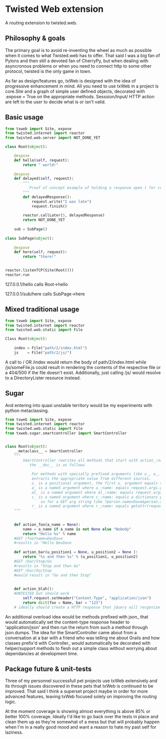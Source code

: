 Twisted Web extension
=====================

   A routing extension to twisted.web.
   
Philosophy & goals
---------------
The primary goal is to avoid re-inventing the wheel as much as possible when it comes to what Twisted.web has to offer.  That said I was a big fan
of Pylons and then still a devoted fan of CherryPy, but when dealing with asyncronous problems or when you need to connect http to some other protocol,
twisted is the only game in town.

As far as design/features go, txWeb is designed with the idea of progressive enhancement in mind.  All you need to use txWeb in a project is
core.Site and a graph of simple user defined objects, decorated with .expose = True on the appropriate methods.  Sesssion/Input/ HTTP action are
left to the user to decide what is or isn't valid.
    

Basic usage
----------------

```Python
from txweb import Site, expose
from twisted.internet import reactor
from twisted.web.server import NOT_DONE_YET

class Root(object):

    @expose
    def hello(self, request):
        return " world!"
        
    @expose
    def delayed(self, request):
        """
           Proof of concept example of holding a response open ( for comet or polling JSON )
        """
        def delayedResponse():
            request.write("I was late")
            request.finish()
            
        reactor.callLater(5, delayedResponse)
        return NOT_DONE_YET
        
    sub = SubPage()
        
class SubPage(object):
    
    @expose
    def here(self, request):
        return "there!"
        

reactor.listenTCP(Site(Root()))
reactor.run
```

127.0.0.1/hello   calls Root->hello

127.0.0.1/sub/here calls SubPage->here


Mixed traditional usage
-----------------------

```Python
from txweb import Site, expose
from twisted.internet import reactor
from twisted.web.static import File

Class Root(object):
    
    index = File("path/2/index.html")
    js    = File("path/2/js/")

```


A call to / OR /index would return the body of path/2/index.html while /js/someFile.js could result in rendering the contents of the respective file or
a 404/500 if the file doesn't exist.   Additionally, just calling /js/ would resolve to a DirectoryLister resource instead.



Sugar
---------------------

And entering into quasi unstable territory would be my experiments with python metaclassing.

```Python
from txweb import Site, expose
from twisted.internet import reactor
from twisted.web.static import File
from txweb.sugar.smartcontroller import SmartController


class Root(object):
    __metaclass__ = SmartController
    """
        SmartController rewrites all methods that start with action_:name: to :name: then decorates them with the ActionMethodDecorator
           the __doc__ is as follows
        
            For methods with specially prefixed arguments like u_, a_, and r_
            extracts the appropriate value from different sources.
            u_ is a positional argument, the first u_ argument equals to request.postpath[0] and so on.  If missing or empty a u_ argument defaults to None
            a_ is a named argument where a_:name: equals request.args.get(name, [default])[0]
            al_ is a named argument where al_:name: equals request.args.get(name, default)
            c_ is a named argument where c_:name: equals a dictionary populated with all arguments that start with :name:
                so for a GET arg string like ?person.name=Dave&person.age=30&person.sex=Male would be c_person = Dict(name = DevDave, sex = Male, age = 30 )
            r_ is a named argument where r_:name: equals getattr(request, name, default = None)
    """
    
    
    def action_foo(a_name = None):    
        name = a_name if a_name is not None else "Nobody"
        return "Hello %s" % name
    #GET /foo?name=DevDave
    #results in "Hello DevDave
    
    def action_bar(u_position1 = None, u_position2 = None ):
        return "%s and then %s" % (u_position1, u_position2)
    #GET /bar/Stop/Go
    #results in "Stop and then Go"
    #GET /bar/Go/Stop
    #would result in "Go and then Stop"
    
    
    def action_blah():
    #UNTESTED but should work
        self.request.setHeader("Content-Type", "application/json")
        return dict(foo = Name, bar = "123")
    # ideally should create a HTTP response that jQuery will recgonize as JSON and received the JSON object {"foo":}
```

An additional overload idea would be methods prefixed with json_ that would automatically set the content-type response header  to 'application/json' and
then run the return from such a method through json.dumps.   The idea for the SmartController came about from a conversation at a bar with a friend
who was telling me about Grails and how classes prefix'd with Controller_ would automatically be decorated with helper/support methods to flesh out a simple class
without worrying about dependancies at development time.



Package future & unit-tests
---------------------------

Three of my personnel successfull pet projects use txWeb extensively and its through
issues discovered in these pets that txWeb is continued to be improved.  That said I think a
superset project maybe in order for more advanced features, leaving txWeb focused solely on
improving the routing logic.

At the moment coverage is showing almost everything is above 85% or better 100% coverage.  Ideally I'd like
to go back over the tests in place and clean them up as they're somewhat of a mess but that will probably happen
when I'm in a really good mood and want a reason to hate my past self for laziness.